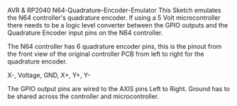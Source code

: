 AVR & RP2040 N64-Quadrature-Encoder-Emulator
This Sketch emulates the N64 controller's quadrature encoder. If using a 5 Volt microcontroller there needs to be a logic level converter between the GPIO outputs and the Quadrature Encoder input pins on the N64 controller. 

The N64 controller has 6 quadrature encoder pins, this is the pinout from the front view of the original controller PCB from left to right for the quadrature encoder. 

X-, Voltage, GND, X+, Y+, Y- 

The GPIO output pins are wired to the AXIS pins Left to Right. Ground has to be shared across the controller and microcontroller.


